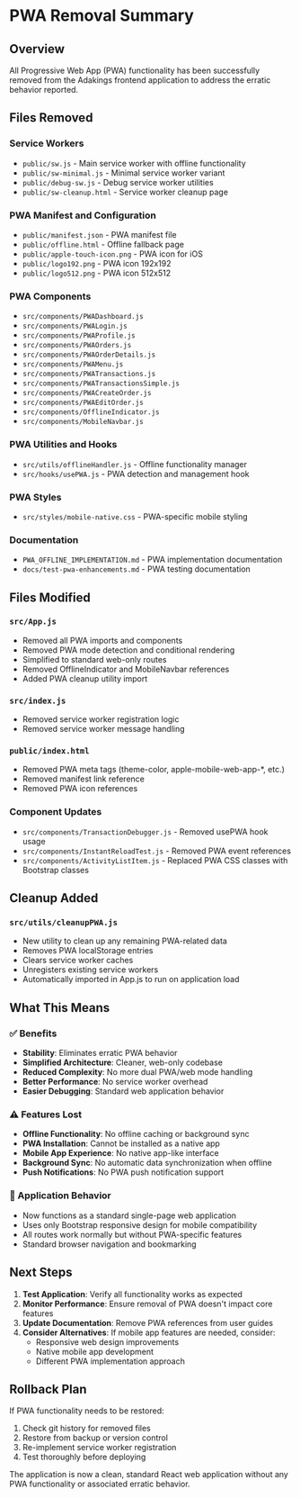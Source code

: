 # PWA Removal Summary

## Overview
All Progressive Web App (PWA) functionality has been successfully removed from the Adakings frontend application to address the erratic behavior reported.

## Files Removed

### Service Workers
- `public/sw.js` - Main service worker with offline functionality
- `public/sw-minimal.js` - Minimal service worker variant
- `public/debug-sw.js` - Debug service worker utilities
- `public/sw-cleanup.html` - Service worker cleanup page

### PWA Manifest and Configuration
- `public/manifest.json` - PWA manifest file
- `public/offline.html` - Offline fallback page
- `public/apple-touch-icon.png` - PWA icon for iOS
- `public/logo192.png` - PWA icon 192x192
- `public/logo512.png` - PWA icon 512x512

### PWA Components
- `src/components/PWADashboard.js`
- `src/components/PWALogin.js` 
- `src/components/PWAProfile.js`
- `src/components/PWAOrders.js`
- `src/components/PWAOrderDetails.js`
- `src/components/PWAMenu.js`
- `src/components/PWATransactions.js`
- `src/components/PWATransactionsSimple.js`
- `src/components/PWACreateOrder.js`
- `src/components/PWAEditOrder.js`
- `src/components/OfflineIndicator.js`
- `src/components/MobileNavbar.js`

### PWA Utilities and Hooks
- `src/utils/offlineHandler.js` - Offline functionality manager
- `src/hooks/usePWA.js` - PWA detection and management hook

### PWA Styles
- `src/styles/mobile-native.css` - PWA-specific mobile styling

### Documentation
- `PWA_OFFLINE_IMPLEMENTATION.md` - PWA implementation documentation
- `docs/test-pwa-enhancements.md` - PWA testing documentation

## Files Modified

### `src/App.js`
- Removed all PWA imports and components
- Removed PWA mode detection and conditional rendering
- Simplified to standard web-only routes
- Removed OfflineIndicator and MobileNavbar references
- Added PWA cleanup utility import

### `src/index.js`
- Removed service worker registration logic
- Removed service worker message handling

### `public/index.html`
- Removed PWA meta tags (theme-color, apple-mobile-web-app-*, etc.)
- Removed manifest link reference
- Removed PWA icon references

### Component Updates
- `src/components/TransactionDebugger.js` - Removed usePWA hook usage
- `src/components/InstantReloadTest.js` - Removed PWA event references
- `src/components/ActivityListItem.js` - Replaced PWA CSS classes with Bootstrap classes

## Cleanup Added

### `src/utils/cleanupPWA.js`
- New utility to clean up any remaining PWA-related data
- Removes PWA localStorage entries
- Clears service worker caches
- Unregisters existing service workers
- Automatically imported in App.js to run on application load

## What This Means

### ✅ Benefits
- **Stability**: Eliminates erratic PWA behavior
- **Simplified Architecture**: Cleaner, web-only codebase
- **Reduced Complexity**: No more dual PWA/web mode handling
- **Better Performance**: No service worker overhead
- **Easier Debugging**: Standard web application behavior

### ⚠️ Features Lost
- **Offline Functionality**: No offline caching or background sync
- **PWA Installation**: Cannot be installed as a native app
- **Mobile App Experience**: No native app-like interface
- **Background Sync**: No automatic data synchronization when offline
- **Push Notifications**: No PWA push notification support

### 🔄 Application Behavior
- Now functions as a standard single-page web application
- Uses only Bootstrap responsive design for mobile compatibility
- All routes work normally but without PWA-specific features
- Standard browser navigation and bookmarking

## Next Steps

1. **Test Application**: Verify all functionality works as expected
2. **Monitor Performance**: Ensure removal of PWA doesn't impact core features
3. **Update Documentation**: Remove PWA references from user guides
4. **Consider Alternatives**: If mobile app features are needed, consider:
   - Responsive web design improvements
   - Native mobile app development
   - Different PWA implementation approach

## Rollback Plan

If PWA functionality needs to be restored:
1. Check git history for removed files
2. Restore from backup or version control
3. Re-implement service worker registration
4. Test thoroughly before deploying

The application is now a clean, standard React web application without any PWA functionality or associated erratic behavior.
